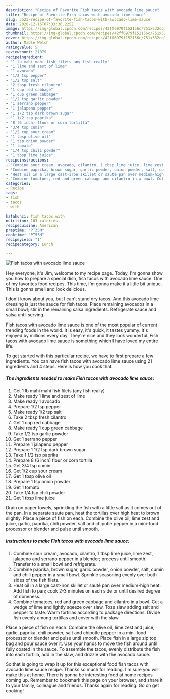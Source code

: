 ```yaml
---
description: "Recipe of Favorite Fish tacos with avocado lime sauce"
title: "Recipe of Favorite Fish tacos with avocado lime sauce"
slug: 3523-recipe-of-favorite-fish-tacos-with-avocado-lime-sauce
date: 2020-12-16T07:33:36.225Z
image: https://img-global.cpcdn.com/recipes/42ff6979f152156c/751x532cq70/fish-tacos-with-avocado-lime-sauce-recipe-main-photo.jpg
thumbnail: https://img-global.cpcdn.com/recipes/42ff6979f152156c/751x532cq70/fish-tacos-with-avocado-lime-sauce-recipe-main-photo.jpg
cover: https://img-global.cpcdn.com/recipes/42ff6979f152156c/751x532cq70/fish-tacos-with-avocado-lime-sauce-recipe-main-photo.jpg
author: Mable Welch
ratingvalue: 5
reviewcount: 21079
recipeingredient:
- "1 lb mahi mahi fish filets any fish really"
- "1 lime and zest of lime"
- "1 avocado"
- "1/2 tsp pepper"
- "1/2 tsp salt"
- "2 tbsp fresh cilantro"
- "1 cup red cabbage"
- "1 cup green cabbage"
- "1/2 tsp garlic powder"
- "1 serrano pepper"
- "1 jalapeno pepper"
- "1 1/2 tsp dark brown sugar"
- "1 1/2 tsp paprika"
- "8 (6 inch) flour or corn tortilla"
- "3/4 tsp cumin"
- "1/2 cup sour cream"
- "1 tbsp olive oil"
- "1 tsp onion powder"
- "1 tomato"
- "1/4 tsp chili powder"
- "1 tbsp lime juice"
recipeinstructions:
- "Combine sour cream, avocado, cilantro, 1 tbsp lime juice, lime zest, jalapeno and serrano pepper in a blender; process until smooth. Transfer to a small bowl and refrigerate."
- "Combine paprika, brown sugar, garlic powder, onion powder, salt, cumin and chili pepper in a small bowl. Sprinkle seasoning evenly over both sides of the fish filets."
- "Heat oil in a large cast-iron skillet or sauté pan over medium-high heat. Add fish to pan; cook 2-3 minutes on each side or until desired degree of doneness."
- "Combine tomatoes, red and green cabbage and cilantro in a bowl. Cut a wedge of lime and lightly sqeeze over slaw. Toss slaw adding salt and pepper to taste. Warm tortillas according to package directions. Divide fish evenly among tortillas and cover with the slaw."
categories:
- Recipe
tags:
- fish
- tacos
- with

katakunci: fish tacos with 
nutrition: 163 calories
recipecuisine: American
preptime: "PT35M"
cooktime: "PT53M"
recipeyield: "1"
recipecategory: Lunch

---
```



![Fish tacos with avocado lime sauce](https://img-global.cpcdn.com/recipes/42ff6979f152156c/751x532cq70/fish-tacos-with-avocado-lime-sauce-recipe-main-photo.jpg)

Hey everyone, it's Jim, welcome to my recipe page. Today, I'm gonna show you how to prepare a special dish, fish tacos with avocado lime sauce. One of my favorites food recipes. This time, I'm gonna make it a little bit unique. This is gonna smell and look delicious.

I don&#39;t know about you, but I can&#39;t stand dry tacos. And this avocado lime dressing is just the sauce for fish tacos. Place remaining avocados in a small bowl; stir in the remaining salsa ingredients. Refrigerate sauce and salsa until serving.

Fish tacos with avocado lime sauce is one of the most popular of current trending foods in the world. It is easy, it's quick, it tastes yummy. It's enjoyed by millions every day. They're nice and they look wonderful. Fish tacos with avocado lime sauce is something which I have loved my entire life.


To get started with this particular recipe, we have to first prepare a few ingredients. You can have fish tacos with avocado lime sauce using 21 ingredients and 4 steps. Here is how you cook that.

<!--inarticleads1-->

##### The ingredients needed to make Fish tacos with avocado lime sauce:

1. Get 1 lb mahi mahi fish filets (any fish really)
1. Make ready 1 lime and zest of lime
1. Make ready 1 avocado
1. Prepare 1/2 tsp pepper
1. Make ready 1/2 tsp salt
1. Take 2 tbsp fresh cilantro
1. Get 1 cup red cabbage
1. Make ready 1 cup green cabbage
1. Take 1/2 tsp garlic powder
1. Get 1 serrano pepper
1. Prepare 1 jalapeno pepper
1. Prepare 1 1/2 tsp dark brown sugar
1. Take 1 1/2 tsp paprika
1. Prepare 8 (6 inch) flour or corn tortilla
1. Get 3/4 tsp cumin
1. Get 1/2 cup sour cream
1. Get 1 tbsp olive oil
1. Prepare 1 tsp onion powder
1. Get 1 tomato
1. Take 1/4 tsp chili powder
1. Get 1 tbsp lime juice


Drain on paper towels, sprinkling the fish with a little salt as it comes out of the pan. In a separate saute pan, heat the tortillas over high heat to brown slightly. Place a piece of fish on each. Combine the olive oil, lime zest and juice, garlic, paprika, chili powder, salt and chipotle pepper in a mini-food processor or blender and pulse until smooth. 

<!--inarticleads2-->

##### Instructions to make Fish tacos with avocado lime sauce:

1. Combine sour cream, avocado, cilantro, 1 tbsp lime juice, lime zest, jalapeno and serrano pepper in a blender; process until smooth. Transfer to a small bowl and refrigerate.
1. Combine paprika, brown sugar, garlic powder, onion powder, salt, cumin and chili pepper in a small bowl. Sprinkle seasoning evenly over both sides of the fish filets.
1. Heat oil in a large cast-iron skillet or sauté pan over medium-high heat. Add fish to pan; cook 2-3 minutes on each side or until desired degree of doneness.
1. Combine tomatoes, red and green cabbage and cilantro in a bowl. Cut a wedge of lime and lightly sqeeze over slaw. Toss slaw adding salt and pepper to taste. Warm tortillas according to package directions. Divide fish evenly among tortillas and cover with the slaw.


Place a piece of fish on each. Combine the olive oil, lime zest and juice, garlic, paprika, chili powder, salt and chipotle pepper in a mini-food processor or blender and pulse until smooth. Place fish in a large zip top bag and pour sauce over it. Use your hands to move the fish around until fully coated in the sauce. To assemble the tacos, evenly distribute the fish into each tortilla, add in the slaw, and drizzle with the avocado sauce. 

So that is going to wrap it up for this exceptional food fish tacos with avocado lime sauce recipe. Thanks so much for reading. I'm sure you will make this at home. There is gonna be interesting food at home recipes coming up. Remember to bookmark this page on your browser, and share it to your family, colleague and friends. Thanks again for reading. Go on get cooking!
